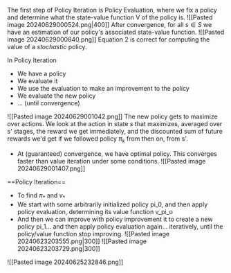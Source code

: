 The first step of Policy Iteration is Policy Evaluation, where we fix a policy and determine what the state-value function V of the policy is.
![[Pasted image 20240629000524.png|400]]
After convergence, for all $s \in S$ we have an estimation of our policy's associated state-value function.
![[Pasted image 20240629000840.png]]
Equation 2 is correct for computing the value of a *stochastic* policy.

In Policy Iteration
- We have a policy
- We evaluate it
- We use the evaluation to make an improvement to the policy
- We evaluate the new policy
- ... (until convergence)

![[Pasted image 20240629001042.png]]
The new policy gets to maximize over actions. We look at the action in state $s$ that maximizes, averaged over s' stages, the reward we get immediately, and the discounted sum of future rewards we'd get if we followed policy $\pi_k$ from then on, from s'.
- At (guaranteed) convergence, we have optimal policy. This converges faster than value iteration under some conditions.
![[Pasted image 20240629001407.png]]






==Policy Iteration==
- To find $\pi_*$ and $v_*$
- We start with some arbitrarily initialized policy pi_0, and then apply policy evaluation, determining its value function v_pi_o
- And then we can improve with policy improvement it to create a new policy pi_1... and then apply policy evaluation again... iteratively, until the policy/value function stop improving.
![[Pasted image 20240623203555.png|300]]
![[Pasted image 20240623203729.png|300]]


![[Pasted image 20240625232846.png]]